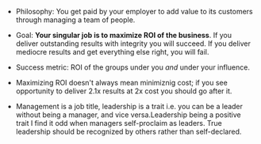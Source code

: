 * Philosophy: You get paid by your employer to add value to its customers through managing a team of people.
* Goal: __Your singular job is to maximize ROI of the business__. If you deliver outstanding results with integrity you will succeed. If you deliver mediocre results and get everything else right, you will fail. 
* Success metric: ROI of the groups under you _and_ under your influence.

* Maximizing ROI doesn't always mean minimiznig cost; if you see opportunity to deliver 2.1x results at 2x cost you should go after it.

* Management is a job title, leadership is a trait i.e. you can be a leader without being a manager, and vice versa.Leadership being a positive trait I find it odd when managers self-proclaim as leaders. True leadership should be recognized by others rather than self-declared.

